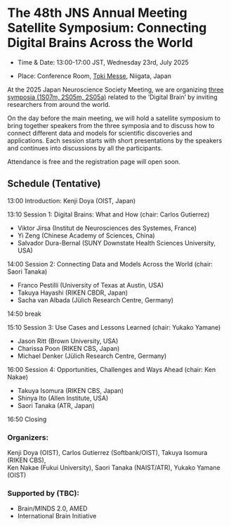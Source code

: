 # The 48th JNS Annual Meeting Satellite Symposium: Connecting Digital Brains Across the World

* Time & Date: 13:00-17:00 JST, Wednesday 23rd, July 2025  

* Place: Conference Room, [Toki Messe](https://www.tokimesse.com/english/), Niigata, Japan   

At the 2025 Japan Neuroscience Society Meeting, we are organizing [three symposia (1S07m, 2S05m, 2S05a)](https://neuroscience2025.jnss.org/en/program.html#p05) related to the ‘Digital Brain’ by inviting researchers from around the world.  

On the day before the main meeting, we will hold a satellite symposium to bring together speakers from the three symposia and to discuss how to connect different data and models for scientific discoveries and applications. Each session starts with short presentations by the speakers and continues into discussions by all the participants.

Attendance is free and the registration page will open soon.

## Schedule (Tentative)

13:00	Introduction: Kenji Doya (OIST, Japan)

13:10	Session 1: Digital Brains: What and How (chair: Carlos Gutierrez)  
* Viktor Jirsa (Institut de Neurosciences des Systemes, France)  
* Yi Zeng (Chinese Academy of Sciences, China)  
* Salvador Dura-Bernal (SUNY Downstate Health Sciences University, USA)  
 
14:00	Session 2: Connecting Data and Models Across the World (chair: Saori Tanaka)  
* Franco Pestilli (University of Texas at Austin, USA)  
* Takuya Hayashi (RIKEN CBDR, Japan)  
* Sacha van Albada (Jülich Research Centre, Germany)  
 
14:50	break

15:10	Session 3: Use Cases and Lessons Learned (chair: Yukako Yamane)  
* Jason Ritt (Brown University, USA)  
* Charissa Poon (RIKEN CBS, Japan)  
* Michael Denker (Jülich Research Centre, Germany)  
 
16:00	Session 4: Opportunities, Challenges and Ways Ahead (chair: Ken Nakae)  
* Takuya Isomura (RIKEN CBS, Japan)  
* Shinya Ito (Allen Institute, USA)  
* Saori Tanaka (ATR, Japan)  
 
16:50	Closing

### Organizers:  
Kenji Doya (OIST), Carlos Gutierrez (Softbank/OIST), Takuya Isomura (RIKEN CBS),  
Ken Nakae (Fukui University), Saori Tanaka (NAIST/ATR), Yukako Yamane (OIST)

### Supported by (TBC):  
* Brain/MINDS 2.0, AMED  
* International Brain Initiative  
